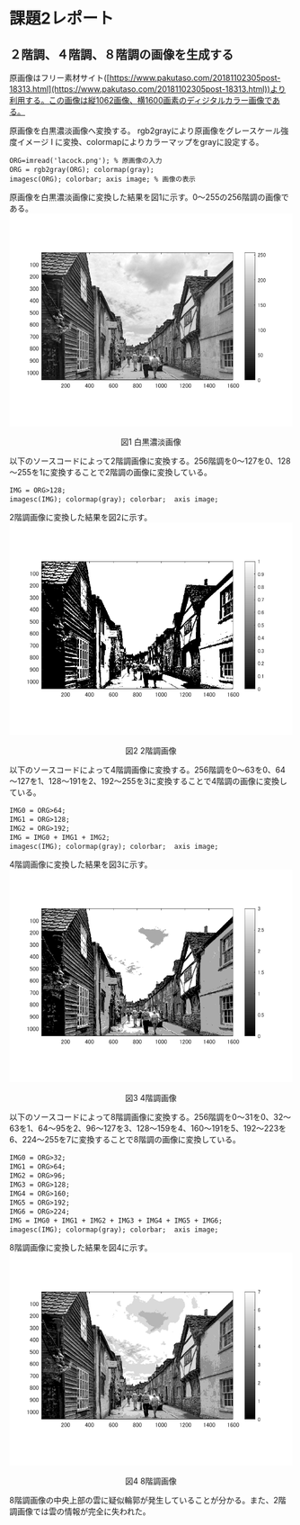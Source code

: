 # 課題2レポート

## ２階調、４階調、８階調の画像を生成する
原画像はフリー素材サイト([https://www.pakutaso.com/20181102305post-18313.html](https://www.pakutaso.com/20181102305post-18313.html))より利用する。この画像は縦1062画像、横1600画素のディジタルカラー画像である。

原画像を白黒濃淡画像へ変換する。
rgb2grayにより原画像をグレースケール強度イメージ I に変換、colormapによりカラーマップをgrayに設定する。
```
ORG=imread('lacock.png'); % 原画像の入力
ORG = rgb2gray(ORG); colormap(gray);  
imagesc(ORG); colorbar; axis image; % 画像の表示
```
原画像を白黒濃淡画像に変換した結果を図1に示す。0～255の256階調の画像である。
![白黒濃淡画像](https://github.com/Sisk449/lecture_image_processing/blob/master/image/kadai2_1.png?raw=true)  
<div style="text-align: center;">
図1 白黒濃淡画像
</div>

以下のソースコードによって2階調画像に変換する。256階調を0～127を0、128～255を1に変換することで2階調の画像に変換している。
```
IMG = ORG>128;  
imagesc(IMG); colormap(gray); colorbar;  axis image;
```
2階調画像に変換した結果を図2に示す。
![2階調画像](https://github.com/Sisk449/lecture_image_processing/blob/master/image/kadai2_2.png?raw=true)  
<div style="text-align: center;">
図2 2階調画像
</div>

以下のソースコードによって4階調画像に変換する。256階調を0～63を0、64～127を1、128～191を2、192～255を3に変換することで4階調の画像に変換している。
```
IMG0 = ORG>64;  
IMG1 = ORG>128;  
IMG2 = ORG>192;  
IMG = IMG0 + IMG1 + IMG2;  
imagesc(IMG); colormap(gray); colorbar;  axis image;
```
4階調画像に変換した結果を図3に示す。
![4階調画像](https://github.com/Sisk449/lecture_image_processing/blob/master/image/kadai2_3.png?raw=true)  
<div style="text-align: center;">
図3 4階調画像
</div>

以下のソースコードによって8階調画像に変換する。256階調を0～31を0、32～63を1、64～95を2、96～127を3、128～159を4、160～191を5、192～223を6、224～255を7に変換することで8階調の画像に変換している。
```
IMG0 = ORG>32;  
IMG1 = ORG>64;  
IMG2 = ORG>96;  
IMG3 = ORG>128;  
IMG4 = ORG>160;  
IMG5 = ORG>192;  
IMG6 = ORG>224;  
IMG = IMG0 + IMG1 + IMG2 + IMG3 + IMG4 + IMG5 + IMG6;  
imagesc(IMG); colormap(gray); colorbar;  axis image;
```
8階調画像に変換した結果を図4に示す。
![8階調画像](https://github.com/Sisk449/lecture_image_processing/blob/master/image/kadai2_4.png?raw=true)  
<div style="text-align: center;">
図4 8階調画像
</div>

8階調画像の中央上部の雲に疑似輪郭が発生していることが分かる。また、2階調画像では雲の情報が完全に失われた。